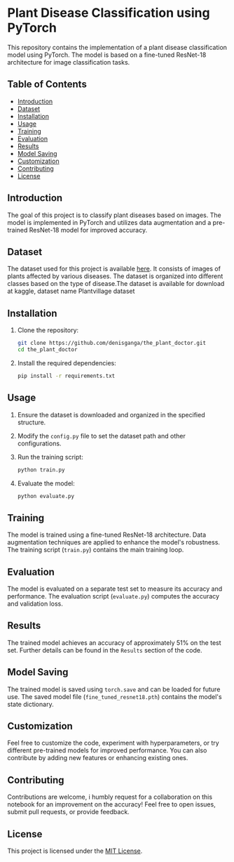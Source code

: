# Plant Disease Classification using PyTorch

This repository contains the implementation of a plant disease classification model using PyTorch. The model is based on a fine-tuned ResNet-18 architecture for image classification tasks.

## Table of Contents
- [Introduction](#introduction)
- [Dataset](#dataset)
- [Installation](#installation)
- [Usage](#usage)
- [Training](#training)
- [Evaluation](#evaluation)
- [Results](#results)
- [Model Saving](#model-saving)
- [Customization](#customization)
- [Contributing](#contributing)
- [License](#license)

## Introduction

The goal of this project is to classify plant diseases based on images. The model is implemented in PyTorch and utilizes data augmentation and a pre-trained ResNet-18 model for improved accuracy.

## Dataset

The dataset used for this project is available [here]([link_to_dataset](https://www.kaggle.com/datasets/emmarex/plantdisease)). It consists of images of plants affected by various diseases. The dataset is organized into different classes based on the type of disease.The dataset is available for download at kaggle, dataset name Plantvillage dataset

## Installation

1. Clone the repository:

    ```bash
    git clone https://github.com/denisganga/the_plant_doctor.git
    cd the_plant_doctor
    ```

2. Install the required dependencies:

    ```bash
    pip install -r requirements.txt
    ```

## Usage

1. Ensure the dataset is downloaded and organized in the specified structure.
2. Modify the `config.py` file to set the dataset path and other configurations.
3. Run the training script:

    ```bash
    python train.py
    ```

4. Evaluate the model:

    ```bash
    python evaluate.py
    ```

## Training

The model is trained using a fine-tuned ResNet-18 architecture. Data augmentation techniques are applied to enhance the model's robustness. The training script (`train.py`) contains the main training loop.

## Evaluation

The model is evaluated on a separate test set to measure its accuracy and performance. The evaluation script (`evaluate.py`) computes the accuracy and validation loss.

## Results

The trained model achieves an accuracy of approximately 51% on the test set. Further details can be found in the `Results` section of the code.

## Model Saving

The trained model is saved using `torch.save` and can be loaded for future use. The saved model file (`fine_tuned_resnet18.pth`) contains the model's state dictionary.

## Customization

Feel free to customize the code, experiment with hyperparameters, or try different pre-trained models for improved performance. You can also contribute by adding new features or enhancing existing ones.

## Contributing

Contributions are welcome, i humbly request for a collaboration on this notebook for an improvement on the accuracy! Feel free to open issues, submit pull requests, or provide feedback.

## License

This project is licensed under the [MIT License](LICENSE).
